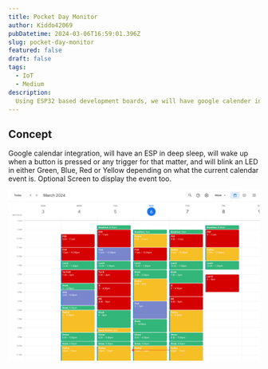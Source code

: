 ```yaml
---
title: Pocket Day Monitor 
author: Kiddo42069
pubDatetime: 2024-03-06T16:59:01.396Z
slug: pocket-day-monitor
featured: false
draft: false
tags:
  - IoT
  - Medium
description:
  Using ESP32 based development boards, we will have google calender integration to monitor our day progress
---
```


## Concept

Google calendar integration, will have an ESP in deep sleep, will wake up when a button is pressed or any trigger for that matter, and will blink an LED in either Green, Blue, Red or Yellow depending on what the current calendar event is. Optional Screen to display the event too.

![image](../../assets/images/caldendar.png)